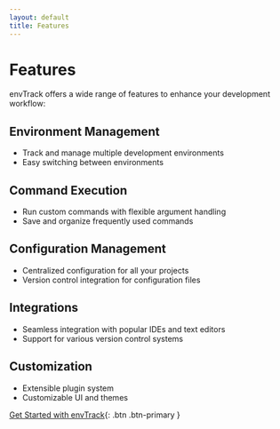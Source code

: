 ```yaml
---
layout: default
title: Features
---
```


# Features

envTrack offers a wide range of features to enhance your development workflow:

## Environment Management
- Track and manage multiple development environments
- Easy switching between environments

## Command Execution
- Run custom commands with flexible argument handling
- Save and organize frequently used commands

## Configuration Management
- Centralized configuration for all your projects
- Version control integration for configuration files

## Integrations
- Seamless integration with popular IDEs and text editors
- Support for various version control systems

## Customization
- Extensible plugin system
- Customizable UI and themes

[Get Started with envTrack](getting-started.md){: .btn .btn-primary }
